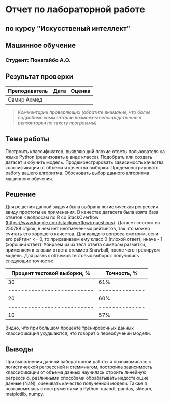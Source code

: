 # Отчет по лабораторной работе
## по курсу "Искусственый интеллект"

## Машинное обучение

### Студент: Понагайбо А.О.

## Результат проверки

| Преподаватель     | Дата         |  Оценка       |
|-------------------|--------------|---------------|
| Самир Ахмед |              |               |

> *Комментарии проверяющих (обратите внимание, что более подробные комментарии возможны непосредственно в репозитории по тексту программы)*

## Тема работы

Построить классификатор, выявляющий плохие ответы пользователя на языке Python (реализовать в виде класса). Подобрать или создать датасет и обучить модель. Продемонстрировать зависимость качества классификации от объема и качества выборки. Продемонстрировать работу вашего алгоритма. Обосновать выбор данного алгоритма машинного обучения.

## Решение
Для решения данной задачи была выбрана логистическая регрессия ввиду простоты ее применения. В качестве датасета была взята база ответов к вопросам по R со StackOverflow (https://www.kaggle.com/stackoverflow/rquestions). Датасет состоит из 250788 строк, в нем нет неотмеченных рейтингов, так что можно считать его хорошего качества.
Для каждого вопроса смотрим, если его рейтинг <= 0, то присваиваем ему класс 0 (плохой ответ), иначе - 1 (хороший ответ). Убираем из из тела ответа символы разметки, применяем к словам ответа стеммер Snawball, после чего тренируем модель. Для разных объемов тестовых выборок получились следующие точности:

| Процент тестовой выборки, %    | Точность, %        |
|--------------------------|--------------|
| 30 |   61%           |
|--------------------------|--------------|
| 20 |   60%           |
|--------------------------|--------------|
| 10 |   57%           |

Видно, что при большом проценте тренировочных данных классификация ухудшаются, что говорит о переобучении модели.

## Выводы

При выполнении данной лабораторной работы я познакомилась с логистической регрессией и стеммингом, построила зависимость классификации от объема данных
научилась строить линейную регрессию, различными способами обрабатывать 
недостающие данные (NaN), оценивать качество полученной модели. Также я познакомилась с инструментами в Python: 
quandl, pandas, sklearn, matplotlib, numpy.